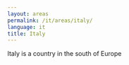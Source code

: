 ```yaml
---
layout: areas
permalink: /it/areas/italy/
language: it
title: Italy
---
```


Italy is a country in the south of Europe
 

